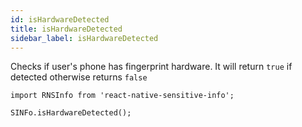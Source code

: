 ```yaml
---
id: isHardwareDetected
title: isHardwareDetected
sidebar_label: isHardwareDetected
---
```


Checks if user's phone has fingerprint hardware. It will return `true` if detected otherwise returns `false`

```
import RNSInfo from 'react-native-sensitive-info';

SINFo.isHardwareDetected();
```


